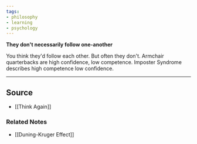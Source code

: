 ```yaml
---
tags:
- philosophy
- learning
- psychology
---
```

**They don't necessarily follow one-another**

You think they'd follow each other. But often they don't. Armchair quarterbacks are high confidence, low competence. Imposter Syndrome describes high competence low confidence. 

---

## Source
- [[Think Again]]

### Related Notes
- [[Duning-Kruger Effect]]